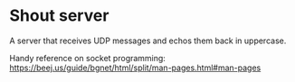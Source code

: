 # Shout server

A server that receives UDP messages and echos them back in uppercase.

Handy reference on socket programming: https://beej.us/guide/bgnet/html/split/man-pages.html#man-pages
